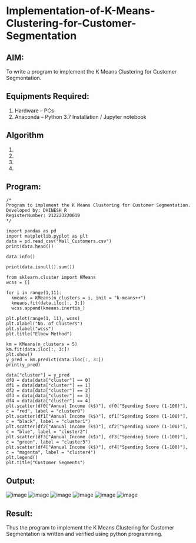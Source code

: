 # Implementation-of-K-Means-Clustering-for-Customer-Segmentation

## AIM:
To write a program to implement the K Means Clustering for Customer Segmentation.

## Equipments Required:
1. Hardware – PCs
2. Anaconda – Python 3.7 Installation / Jupyter notebook

## Algorithm
1. 
2. 
3. 
4. 

## Program:
```
/*
Program to implement the K Means Clustering for Customer Segmentation.
Developed by: DHINESH R
RegisterNumber: 212223220019
*/
```
```
import pandas as pd
import matplotlib.pyplot as plt
data = pd.read_csv("Mall_Customers.csv")
print(data.head())

data.info()

print(data.isnull().sum())

from sklearn.cluster import KMeans
wcss = []

for i in range(1,11):
  kmeans = KMeans(n_clusters = i, init = "k-means++")
  kmeans.fit(data.iloc[:, 3:])
  wcss.append(kmeans.inertia_)

plt.plot(range(1, 11), wcss)
plt.xlabel("No. of Clusters")
plt.ylabel("wcss")
plt.title("Elbow Method")

km = KMeans(n_clusters = 5)
km.fit(data.iloc[:, 3:])
plt.show()
y_pred = km.predict(data.iloc[:, 3:])
print(y_pred)

data["cluster"] = y_pred
df0 = data[data["cluster"] == 0]
df1 = data[data["cluster"] == 1]
df2 = data[data["cluster"] == 2]
df3 = data[data["cluster"] == 3]
df4 = data[data["cluster"] == 4]
plt.scatter(df0["Annual Income (k$)"], df0["Spending Score (1-100)"], c = "red", label = "cluster0")
plt.scatter(df1["Annual Income (k$)"], df1["Spending Score (1-100)"], c = "black", label = "cluster1")
plt.scatter(df2["Annual Income (k$)"], df2["Spending Score (1-100)"], c = "blue", label = "cluster2")
plt.scatter(df3["Annual Income (k$)"], df3["Spending Score (1-100)"], c = "green", label = "cluster3")
plt.scatter(df4["Annual Income (k$)"], df4["Spending Score (1-100)"], c = "magenta", label = "cluster4")
plt.legend()
plt.title("Customer Segments")
```

## Output:
![image](https://github.com/user-attachments/assets/37ff4e41-f20e-48fe-89a2-13eeeffff520)
![image](https://github.com/user-attachments/assets/2f562bab-160a-4c6e-82eb-e5d41ef17ade)
![image](https://github.com/user-attachments/assets/1e978673-f000-4624-96b3-80e3228e7e29)
![image](https://github.com/user-attachments/assets/297292fc-7492-48d6-8224-423d638a4a34)
![image](https://github.com/user-attachments/assets/b4bfcc94-7d61-4c36-952e-39c37567dbf7)
![image](https://github.com/user-attachments/assets/7a2a7542-d5ef-41b8-b1e6-9702b7e37121)


## Result:
Thus the program to implement the K Means Clustering for Customer Segmentation is written and verified using python programming.

